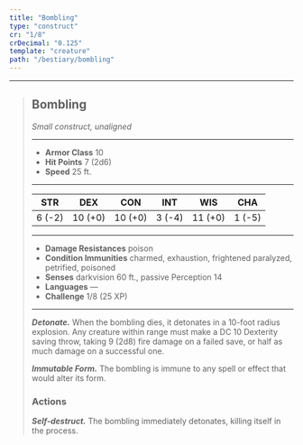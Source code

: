 ```yaml
---
title: "Bombling"
type: "construct"
cr: "1/8"
crDecimal: "0.125"
template: "creature"
path: "/bestiary/bombling"
---
```


___
>
> ## Bombling
>*Small construct, unaligned*
> ___
>
> - **Armor Class** 10
> - **Hit Points** 7 (2d6)
> - **Speed** 25 ft.
>___
>
>|STR|DEX|CON|INT|WIS|CHA|
>|:---:|:---:|:---:|:---:|:---:|:---:|
>|6 (-2)|10 (+0)|10 (+0)|3 (-4)|11 (+0)|1 (-5)|
>___
>
> - **Damage Resistances** poison
> - **Condition Immunities** charmed, exhaustion, frightened paralyzed, petrified, poisoned
> - **Senses** darkvision 60 ft., passive Perception 14
> - **Languages** —
> - **Challenge** 1/8 (25 XP)
> ___
>
> ***Detonate.*** When the bombling dies, it detonates in a 10-foot radius explosion. Any creature within range must make a DC 10 Dexterity saving throw, taking 9 (2d8) fire damage on a failed save, or half as much damage on a successful one.
>
> ***Immutable Form.*** The bombling is immune to any spell or effect that would alter its form.
>
> ### Actions
> ***Self-destruct.*** The bombling immediately detonates, killing itself in the process.
